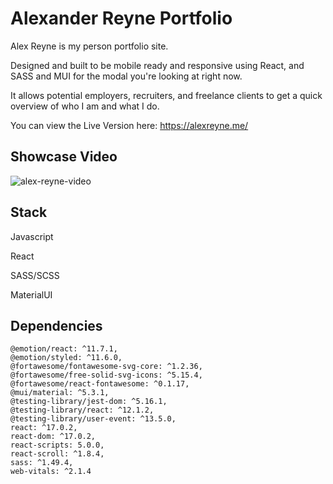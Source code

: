# Alexander Reyne Portfolio

Alex Reyne is my person portfolio site.

Designed and built to be mobile ready and responsive using React, and SASS and MUI for the modal you're looking at right now.

It allows potential employers, recruiters, and freelance clients to get a quick overview of who I am and what I do.

You can view the Live Version here: https://alexreyne.me/

## Showcase Video

![alex-reyne-video](https://github.com/Alex-Reyne/alex-reyne-portfolio/blob/main/public/images/alex-reyne-portfolio.gif?raw=true)

## Stack

Javascript

React

SASS/SCSS

MaterialUI

## Dependencies

```
@emotion/react: ^11.7.1,
@emotion/styled: ^11.6.0,
@fortawesome/fontawesome-svg-core: ^1.2.36,
@fortawesome/free-solid-svg-icons: ^5.15.4,
@fortawesome/react-fontawesome: ^0.1.17,
@mui/material: ^5.3.1,
@testing-library/jest-dom: ^5.16.1,
@testing-library/react: ^12.1.2,
@testing-library/user-event: ^13.5.0,
react: ^17.0.2,
react-dom: ^17.0.2,
react-scripts: 5.0.0,
react-scroll: ^1.8.4,
sass: ^1.49.4,
web-vitals: ^2.1.4
```
